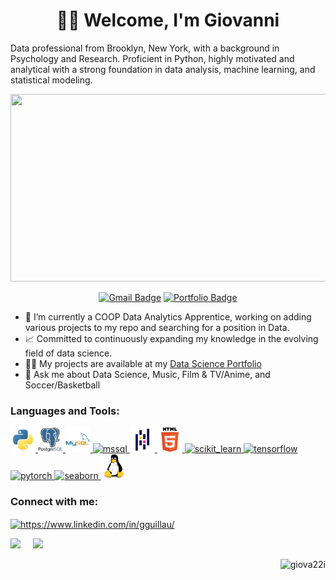  <h1 align="center"> 👋🏾 Welcome, I'm Giovanni</h1>


 
Data professional from Brooklyn, New York, with a background in Psychology and Research. Proficient in Python, highly motivated and analytical with a strong foundation in data analysis, machine learning, and statistical modeling. 




<p align="center">
<img src="https://media.giphy.com/media/dWesBcTLavkZuG35MI/giphy.gif" width="600" height="300"  /></p>
  
<div align="center">  
 

[![Gmail Badge](https://img.shields.io/badge/-gguillau98@gmail.com-c14438??style=for-the-badge&logo=Gmail&logoColor=white&link=mailto:gguillau98@gmail.com)](mailto:gguillau98@gmail.com) 
[![Portfolio Badge](https://img.shields.io/badge/Github-Project%20Portfolio-blue??style=for-the-badge&logo=appveyor&link=https://github.com/giova22i/Data-Science-Portfolio/)](https://github.com/giova22i/Data-Science-Portfolio/)</div>

* 🔭 I’m currently a COOP Data Analytics Apprentice, working on adding various projects to my repo and searching for a position in Data.
* 📈 Committed to continuously expanding my knowledge in the evolving field of data science.
* 👨‍💻 My projects are available at my [Data Science Portfolio](https://github.com/giova22i/data-Science-Portfolio)
* 💬 Ask me about Data Science, Music, Film & TV/Anime, and Soccer/Basketball



<h3 align="left">Languages and Tools:</h3>
 
 
<p align="left"></a><a href="https://www.python.org" target="_blank" rel="noreferrer"> <img src="https://raw.githubusercontent.com/devicons/devicon/master/icons/python/python-original.svg" alt="python" width="40" height="40"/> </a><a href="https://www.postgresql.org" target="_blank" rel="noreferrer"> <img src="https://raw.githubusercontent.com/devicons/devicon/master/icons/postgresql/postgresql-original-wordmark.svg" alt="postgresql" width="40" height="40"/> <a href="https://www.mysql.com/" target="_blank"> <img src="https://raw.githubusercontent.com/devicons/devicon/master/icons/mysql/mysql-original-wordmark.svg" alt="mysql" width="40" height="40"/> </a>
</a><a href="https://www.microsoft.com/en-us/sql-server" target="_blank" rel="noreferrer"> <img src="https://www.svgrepo.com/show/303229/microsoft-sql-server-logo.svg" alt="mssql" width="40" height="40"/> </a><a href="https://developer.mozilla.org/en-US/docs/Web/JavaScript" target="_blank" rel="noreferrer"> <a href="https://pandas.pydata.org/" target="_blank" rel="noreferrer"> <img src="https://raw.githubusercontent.com/devicons/devicon/2ae2a900d2f041da66e950e4d48052658d850630/icons/pandas/pandas-original.svg" alt="pandas" width="40" height="40"/> </a><a href="https://html.spec.whatwg.org/multipage/" target="_blank" rel="noreferrer"> <img src="https://raw.githubusercontent.com/devicons/devicon/master/icons/html5/html5-original-wordmark.svg" alt="html5" width="40" height="40"/> </a><a href="https://scikit-learn.org/" target="_blank" rel="noreferrer"> <img src="https://upload.wikimedia.org/wikipedia/commons/0/05/Scikit_learn_logo_small.svg" alt="scikit_learn" width="40" height="40"/> </a><a href="https://www.tensorflow.org" target="_blank" rel="noreferrer"> <img src="https://www.vectorlogo.zone/logos/tensorflow/tensorflow-icon.svg" alt="tensorflow" width="40" height="40"/></a><a href="https://pytorch.org/" target="_blank" rel="noreferrer"> <img src="https://www.vectorlogo.zone/logos/pytorch/pytorch-icon.svg" alt="pytorch" width="40" height="40"/> </a><a href="https://seaborn.pydata.org/" target="_blank" rel="noreferrer"> <img src="https://seaborn.pydata.org/_images/logo-mark-lightbg.svg" alt="seaborn" width="40" height="40"/> </a> <a href="https://www.linux.org/" target="_blank"> <img src="https://raw.githubusercontent.com/devicons/devicon/master/icons/linux/linux-original.svg" alt="linux" width="40" height="40"/> </a>
</p>

<h3 align="left">Connect with me:</h3>

<div align="left">

<a href="https://www.linkedin.com/in/gguillau" target="blank"><img align="center" src="https://raw.githubusercontent.com/rahuldkjain/github-profile-readme-generator/master/src/images/icons/Social/linked-in-alt.svg" alt="https://www.linkedin.com/in/gguillau/" height="30" width="40" /></a></div>




<div class='container'>
<img style="height: auto; width: 48%;" class="img" src="https://github-readme-stats-sigma-five.vercel.app/api?username=giova22i&show_icons=true&theme=default&locale=en" />
&nbsp;
&nbsp;
<img style="height: auto; width: 48%;" class="img" src="https://github-readme-streak-stats-lyart-seven.vercel.app?user=giova22i&theme=default&date_format=j%20M%5B%20Y%5D&card" /></div>
</div>

<p align="right"> <img src="https://komarev.com/ghpvc/?username=giova22i&label=Profile%20views&color=0e75b6&style=flat" alt="giova22i" /> </p>

